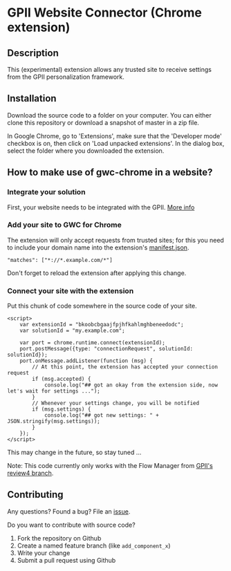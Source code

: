# GPII Website Connector (Chrome extension)

## Description

This (experimental) extension allows any trusted site to receive settings from the GPII personalization framework.

## Installation

Download the source code to a folder on your computer. You can either clone this repository or download a snapshot of master in a zip file.

In Google Chrome, go to 'Extensions', make sure that the 'Developer mode' checkbox is on, then click on 'Load unpacked extensions'. In the dialog box, select the folder where you downloaded the extension.

## How to make use of gwc-chrome in a website?

### Integrate your solution

First, your website needs to be integrated with the GPII. [More info](http://blogs.cloud4all.info/developers/information-about-your-solution/)

### Add your site to GWC for Chrome

The extension will only accept requests from trusted sites; for this you need to include your domain name into the extension's [manifest.json](https://github.com/javihernandez/gwc-chrome/blob/master/manifest.json#L15).

```
"matches": ["*://*.example.com/*"]
```

Don't forget to reload the extension after applying this change.

### Connect your site with the extension

Put this chunk of code somewhere in the source code of your site.

```
<script>
    var extensionId = "bkoobcbgaajfpjhfkahlmghbeneedodc";
    var solutionId = "my.example.com";

    var port = chrome.runtime.connect(extensionId);
    port.postMessage({type: "connectionRequest", solutionId: solutionId});
    port.onMessage.addListener(function (msg) {
        // At this point, the extension has accepted your connection request
        if (msg.accepted) {
            console.log("## got an okay from the extension side, now let's wait for settings ...");
        }
        // Whenever your settings change, you will be notified
        if (msg.settings) {
            console.log("## got new settings: " + JSON.stringify(msg.settings));
        }
    });
</script>
```

This may change in the future, so stay tuned ...

Note: This code currently only works with the Flow Manager from [GPII's review4 branch](https://github.com/GPII/universal/tree/review4).

## Contributing

Any questions? Found a bug? File an [issue](https://github.com/javihernandez/gwc-chrome/issues).

Do you want to contribute with source code?

1. Fork the repository on Github
2. Create a named feature branch (like `add_component_x`)
3. Write your change
4. Submit a pull request using Github

